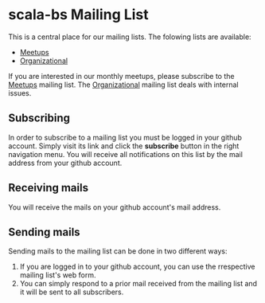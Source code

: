 # scala-bs Mailing List

This is a central place for our mailing lists. The folowing lists are available:

+ [Meetups][1]
+ [Organizational][2]

If you are interested in our monthly meetups, please subscribe to the [Meetups][1] mailing list. The [Organizational][2] mailing list deals with internal issues.

## Subscribing

In order to subscribe to a mailing list you must be logged in your github account. Simply visit its link and click the __subscribe__ button in the right navigation menu. You will receive all notifications on this list by the mail address from your github account.

## Receiving mails

You will receive the mails on your github account's mail address.

## Sending mails

Sending mails to the mailing list can be done in two different ways:

1. If you are logged in to your github account, you can use the rrespective mailing list's web form.
2. You can simply respond to a prior mail received from the mailing list and it will be sent to all subscribers.








[1]: https://github.com/scala-bs/scala-bs/issues/3
[2]: https://github.com/scala-bs/scala-bs/issues/5